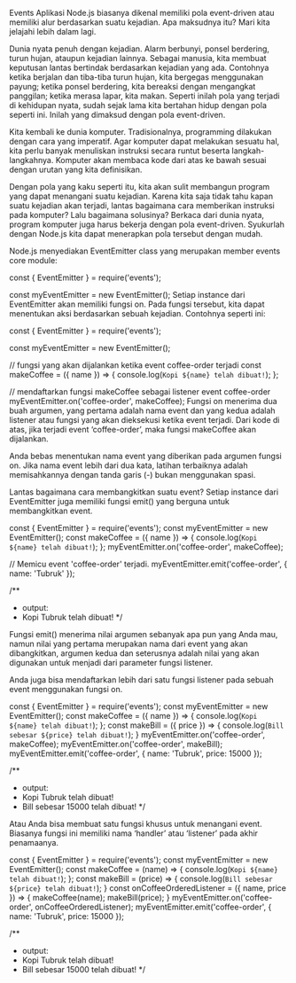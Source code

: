 Events
Aplikasi Node.js biasanya dikenal memiliki pola event-driven atau memiliki alur berdasarkan suatu kejadian. Apa maksudnya itu? Mari kita jelajahi lebih dalam lagi.

Dunia nyata penuh dengan kejadian. Alarm berbunyi, ponsel berdering, turun hujan, ataupun kejadian lainnya. Sebagai manusia, kita membuat keputusan lantas bertindak  berdasarkan kejadian yang ada. Contohnya ketika berjalan dan tiba-tiba turun hujan, kita bergegas menggunakan payung; ketika ponsel berdering, kita bereaksi dengan mengangkat panggilan; ketika merasa lapar, kita makan. Seperti inilah pola yang terjadi di kehidupan nyata, sudah sejak lama kita bertahan hidup dengan pola seperti ini. Inilah yang dimaksud dengan pola event-driven.

Kita kembali ke dunia komputer. Tradisionalnya, programming dilakukan dengan cara yang imperatif. Agar komputer dapat melakukan sesuatu hal, kita perlu banyak menuliskan instruksi secara runtut beserta langkah-langkahnya. Komputer akan membaca kode dari atas ke bawah sesuai dengan urutan yang kita definisikan.

Dengan pola yang kaku seperti itu, kita akan sulit membangun program yang dapat menangani suatu kejadian. Karena kita saja tidak tahu kapan suatu kejadian akan terjadi, lantas bagaimana cara memberikan instruksi pada komputer? Lalu bagaimana solusinya? Berkaca dari dunia nyata, program komputer juga harus bekerja dengan pola event-driven. Syukurlah dengan Node.js kita dapat menerapkan pola tersebut dengan mudah.

Node.js menyediakan EventEmitter class yang merupakan member events core module:

const { EventEmitter } = require('events');
 
const myEventEmitter = new EventEmitter();
Setiap instance dari EventEmitter akan memiliki fungsi on. Pada fungsi tersebut, kita dapat menentukan aksi berdasarkan sebuah kejadian. Contohnya seperti ini:

const { EventEmitter } = require('events');
 
const myEventEmitter = new EventEmitter();
 
// fungsi yang akan dijalankan ketika event coffee-order terjadi
const makeCoffee = ({ name }) => {
    console.log(`Kopi ${name} telah dibuat!`);
};
 
// mendaftarkan fungsi makeCoffee sebagai listener event coffee-order
myEventEmitter.on('coffee-order', makeCoffee);
Fungsi on menerima dua buah argumen, yang pertama adalah nama event dan yang kedua adalah listener atau fungsi yang akan dieksekusi ketika event terjadi. Dari kode di atas, jika terjadi event ‘coffee-order’, maka fungsi makeCoffee akan dijalankan.

Anda bebas menentukan nama event yang diberikan pada argumen fungsi on. Jika nama event lebih dari dua kata, latihan terbaiknya adalah memisahkannya dengan tanda garis (-) bukan menggunakan spasi.

Lantas bagaimana cara membangkitkan suatu event? Setiap instance dari EventEmitter juga memiliki fungsi emit() yang berguna untuk membangkitkan event.

const { EventEmitter } = require('events');
const myEventEmitter = new EventEmitter();
const makeCoffee = ({ name }) => {
    console.log(`Kopi ${name} telah dibuat!`);
};
myEventEmitter.on('coffee-order', makeCoffee);
 
// Memicu event 'coffee-order' terjadi.
myEventEmitter.emit('coffee-order', { name: 'Tubruk' });
 
/**
 * output:
 * Kopi Tubruk telah dibuat!
 */

Fungsi emit() menerima nilai argumen sebanyak apa pun yang Anda mau, namun nilai yang pertama merupakan nama dari event yang akan dibangkitkan, argumen kedua dan seterusnya adalah nilai yang akan digunakan untuk menjadi dari parameter fungsi listener.

Anda juga bisa mendaftarkan lebih dari satu fungsi listener pada sebuah event menggunakan fungsi on.

const { EventEmitter } = require('events');
const myEventEmitter = new EventEmitter();
const makeCoffee = ({ name }) => {
    console.log(`Kopi ${name} telah dibuat!`);
};
const makeBill = ({ price }) => {
    console.log(`Bill sebesar ${price} telah dibuat!`);
}
myEventEmitter.on('coffee-order', makeCoffee);
myEventEmitter.on('coffee-order', makeBill);
myEventEmitter.emit('coffee-order', { name: 'Tubruk', price: 15000 });
 
/**
 * output:
 * Kopi Tubruk telah dibuat!
 * Bill sebesar 15000 telah dibuat!
 */


Atau Anda bisa membuat satu fungsi khusus untuk menangani event. Biasanya fungsi ini memiliki nama ‘handler’ atau ‘listener’ pada akhir penamaanya.

const { EventEmitter } = require('events');
const myEventEmitter = new EventEmitter();
const makeCoffee = (name) => {
    console.log(`Kopi ${name} telah dibuat!`);
};
const makeBill = (price) => {
    console.log(`Bill sebesar ${price} telah dibuat!`);
} 
const onCoffeeOrderedListener = ({ name, price }) => {
    makeCoffee(name);
    makeBill(price);
}
myEventEmitter.on('coffee-order', onCoffeeOrderedListener);
myEventEmitter.emit('coffee-order', { name: 'Tubruk', price: 15000 });
 
/**
 * output:
 * Kopi Tubruk telah dibuat!
 * Bill sebesar 15000 telah dibuat!
 */